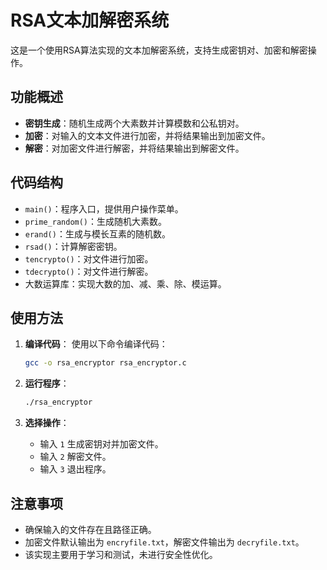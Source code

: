 # RSA文本加解密系统

这是一个使用RSA算法实现的文本加解密系统，支持生成密钥对、加密和解密操作。

## 功能概述

- **密钥生成**：随机生成两个大素数并计算模数和公私钥对。
- **加密**：对输入的文本文件进行加密，并将结果输出到加密文件。
- **解密**：对加密文件进行解密，并将结果输出到解密文件。

## 代码结构

- `main()`：程序入口，提供用户操作菜单。
- `prime_random()`：生成随机大素数。
- `erand()`：生成与模长互素的随机数。
- `rsad()`：计算解密密钥。
- `tencrypto()`：对文件进行加密。
- `tdecrypto()`：对文件进行解密。
- 大数运算库：实现大数的加、减、乘、除、模运算。

## 使用方法

1. **编译代码**：
   使用以下命令编译代码：
   ```sh
   gcc -o rsa_encryptor rsa_encryptor.c
   ```

2. **运行程序**：
   ```sh
   ./rsa_encryptor
   ```

3. **选择操作**：
   - 输入 `1` 生成密钥对并加密文件。
   - 输入 `2` 解密文件。
   - 输入 `3` 退出程序。

## 注意事项

- 确保输入的文件存在且路径正确。
- 加密文件默认输出为 `encryfile.txt`，解密文件输出为 `decryfile.txt`。
- 该实现主要用于学习和测试，未进行安全性优化。
